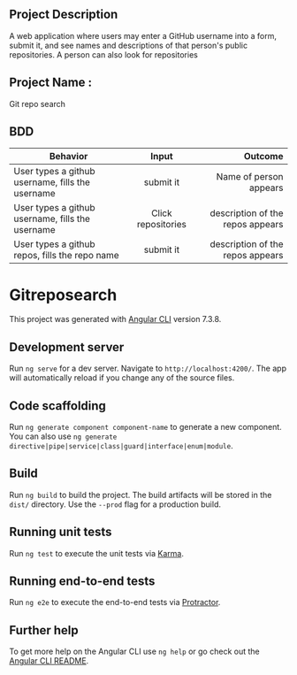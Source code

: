 ## Project Description
   A web application where users may enter a GitHub username into a form, submit it, and see names and descriptions of that person's public repositories. A person can also look for repositories

## Project Name :  
   Git repo search

## BDD

| Behavior        | Input           | Outcome  |
| ------------- |:-------------:| -----:|
| User types a github username, fills the username| submit it | Name of person appears |
| User types a github username, fills the username | Click repositories | description of the repos appears |
| User types a github repos, fills the repo name  | submit it | description of the repos appears |


# Gitreposearch

This project was generated with [Angular CLI](https://github.com/angular/angular-cli) version 7.3.8.

## Development server

Run `ng serve` for a dev server. Navigate to `http://localhost:4200/`. The app will automatically reload if you change any of the source files.

## Code scaffolding

Run `ng generate component component-name` to generate a new component. You can also use `ng generate directive|pipe|service|class|guard|interface|enum|module`.

## Build

Run `ng build` to build the project. The build artifacts will be stored in the `dist/` directory. Use the `--prod` flag for a production build.

## Running unit tests

Run `ng test` to execute the unit tests via [Karma](https://karma-runner.github.io).

## Running end-to-end tests

Run `ng e2e` to execute the end-to-end tests via [Protractor](http://www.protractortest.org/).

## Further help

To get more help on the Angular CLI use `ng help` or go check out the [Angular CLI README](https://github.com/angular/angular-cli/blob/master/README.md).
